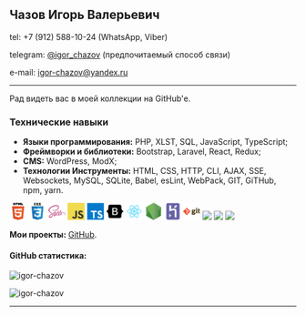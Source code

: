 ## Чазов Игорь Валерьевич

tel: +7 (912) 588-10-24 (WhatsApp, Viber)

telegram: [@igor_chazov](https://t.me/igor_chazov) (предпочитаемый способ связи)

e-mail: igor-chazov@yandex.ru

---

Рад видеть вас в моей коллекции на GitHub'е.

### Технические навыки

* **Языки программирования:** PHP, XLST, SQL, JavaScript, TypeScript;
* **Фреймворки и библиотеки:** Bootstrap, Laravel, React, Redux;
* **CMS:** WordPress, ModX;
* **Технологии Инструменты:** HTML, CSS, HTTP, CLI, AJAX, SSE, Websockets, MySQL, SQLite, Babel, esLint, WebPack, GIT, GiTHub, npm, yarn.

<code><img height="30" src="https://raw.githubusercontent.com/github/explore/80688e429a7d4ef2fca1e82350fe8e3517d3494d/topics/html/html.png"></code>
<code><img height="30" src="https://raw.githubusercontent.com/devicons/devicon/master/icons/css3/css3-original-wordmark.svg"></code>
<code><img height="30" src="https://raw.githubusercontent.com/github/explore/80688e429a7d4ef2fca1e82350fe8e3517d3494d/topics/sass/sass.png"></code>
<code><img height="30" src="https://raw.githubusercontent.com/github/explore/80688e429a7d4ef2fca1e82350fe8e3517d3494d/topics/javascript/javascript.png"></code>
<code><img height="30" src="https://raw.githubusercontent.com/devicons/devicon/master/icons/typescript/typescript-original.svg"></code>
<code><img height="30" src="https://raw.githubusercontent.com/devicons/devicon/master/icons/bootstrap/bootstrap-plain.svg"></code>
<code><img height="30" src="https://raw.githubusercontent.com/github/explore/80688e429a7d4ef2fca1e82350fe8e3517d3494d/topics/react/react.png"></code>
<code><img height="30" src="https://raw.githubusercontent.com/github/explore/80688e429a7d4ef2fca1e82350fe8e3517d3494d/topics/nodejs/nodejs.png"></code>
<code><img height="30" src="https://raw.githubusercontent.com/devicons/devicon/master/icons/heroku/heroku-plain.svg"></code>
<code><img height="30" src="https://raw.githubusercontent.com/github/explore/80688e429a7d4ef2fca1e82350fe8e3517d3494d/topics/git/git.png"></code>
<code><img height="30" src="https://raw.githubusercontent.com/webpack/media/master/logo/icon.png"></code>
<code><img height="30" src="https://camo.githubusercontent.com/0b85785958a9c023bd3869f5321e318a63faafe9943e1503f782b9d5b2e1b516/68747470733a2f2f63646e2e69636f6e73636f75742e636f6d2f69636f6e2f667265652f706e672d3235362f6e706d2d332d313137353133322e706e67"></code>
<code><img height="30" src="https://raw.githubusercontent.com/hussainweb/hussainweb/main/icons/vscode.png"></code>

**Мои проекты:** [GitHub](https://github.com/igor-chazov/portfolio).


#### GitHub статистика:

<p align="left"> <img src="https://github-readme-stats.vercel.app/api?username=igor-chazov&show_icons=true&theme=dark" alt="igor-chazov"/>
<p align="left"> <img src="https://github-readme-stats.vercel.app/api/top-langs/?username=igor-chazov&layout=compact&theme=dark" alt="igor-chazov"/>

---
